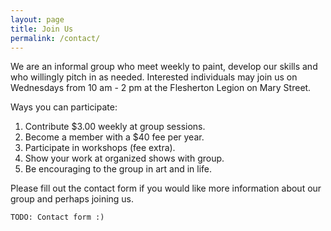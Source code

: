 ```yaml
---
layout: page
title: Join Us
permalink: /contact/
---
```

<div class="container">
  <div class="row">
    <p>We are an informal group who meet weekly to paint, develop our skills and who willingly pitch in as needed.  Interested individuals may join us on Wednesdays from 10 am - 2 pm at the Flesherton Legion on Mary Street.</p>
    <p>Ways you can participate:</p>
    <ol>
      <li>Contribute $3.00 weekly at group sessions.</li>
      <li>Become a member  with a $40 fee per year.</li>
      <li>Participate in workshops (fee extra). </li>
      <li>Show your work at organized shows with group.</li>
      <li>Be encouraging to the group in art and in life.</li>
    </ol>
    <p>Please fill out the contact form if you would like more information about our group and perhaps joining us.</p>


    TODO: Contact form :)
 </div>
</div>
